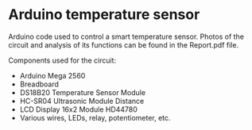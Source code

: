 # Arduino temperature sensor
 Arduino code used to control a smart temperature sensor. Photos of the circuit and analysis of its functions can be found in the Report.pdf file.
 
 Components used for the circuit:
 - Arduino Mega 2560
 - Breadboard
 - DS18B20 Temperature Sensor Module
 - HC-SR04 Ultrasonic Module Distance
 - LCD Display 16x2 Module HD44780
 - Various wires, LEDs, relay, potentiometer, etc.
